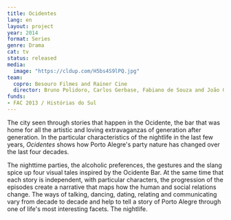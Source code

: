 ```yaml
---
title: Ocidentes
lang: en
layout: project
year: 2014
format: Series
genre: Drama
cat: tv
status: released
media:
  image: "https://cldup.com/H5bs4S9lPQ.jpg"
team:
  copro: Besouro Filmes and Rainer Cine
  director: Bruno Polidoro, Carlos Gerbase, Fabiano de Souza and João Gabriel de Queiroz
funds:
- FAC 2013 / Histórias do Sul
---
```


The city seen through stories that happen in the Ocidente, the bar that was home for all the artistic and loving extravaganzas of generation after generation. In the particular characteristics of the nightlife in the last few years, _Ocidentes_ shows how Porto Alegre's party nature has changed over the last four decades.  

The nighttime parties, the alcoholic preferences, the gestures and the slang spice up four visual tales inspired by the Ocidente Bar. At the same time that each story is independent, with particular characters, the progression of the episodes create a narrative that maps how the human and social relations change. The ways of talking, dancing, dating, relating and communicating vary from decade to decade and help to tell a story of Porto Alegre through one of life's most interesting facets. The nightlife.
